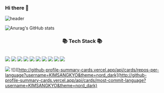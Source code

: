 ### Hi there 👋

![header](https://capsule-render.vercel.app/api?type=Cylinder&text=gd)

![Anurag's GitHub stats](https://github-readme-stats.vercel.app/api?username=KIMSANGKYO&show_icons=true&theme=radical)


<h3 align="center">📚 Tech Stack 📚</h3> </br>
<img src="https://img.shields.io/badge/react-61DAFB?style=for-the-badge&logo=react&logoColor=white"/> <img src="https://img.shields.io/badge/next.js-000000?style=for-the-badge&logo=nextdotjs&logoColor=white"/> <img src="https://img.shields.io/badge/javascript-F7DF1E?style=for-the-badge&logo=javascript&logoColor=white"/> <img src="https://img.shields.io/badge/typescript-3178C6?style=for-the-badge&logo=typescript&logoColor=white"/> <img src="https://img.shields.io/badge/html5-E34F26?style=for-the-badge&logo=html5&logoColor=white"/> <img src="https://img.shields.io/badge/css3-1572B6?style=for-the-badge&logo=css3&logoColor=white"/> <img src="https://img.shields.io/badge/styledcomponents-DB7093?style=for-the-badge&logo=styledcomponents&logoColor=white"/> <img src="https://img.shields.io/badge/tailwindcss-06B6D4?style=for-the-badge&logo=tailwindcss&logoColor=white"/> <img src="https://img.shields.io/badge/git-F05032?style=for-the-badge&logo=git&logoColor=white"/> <img src="https://img.shields.io/badge/github-181717?style=for-the-badge&logo=github&logoColor=white"/>

![](https://github-profile-summary-cards.vercel.app/api/cards/profile-details?username=KIMSANGKYO&theme=nord_dark)
![]([http://github-profile-summary-cards.vercel.app/api/cards/repos-per-language?username=KIMSANGKYO&theme=nord_dark](http://github-profile-summary-cards.vercel.app/api/cards/most-commit-language?username=KIMSANGKYO&theme=nord_dark)






